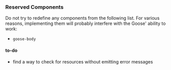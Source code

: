 ### Reserved Components
Do not try to redefine any components from the following list.  For various reasons, implementing them will 
probably interfere with the Goose' ability to work:
 * `goose-body`

#### to-do
 * find a way to check for resources without emitting error messages
